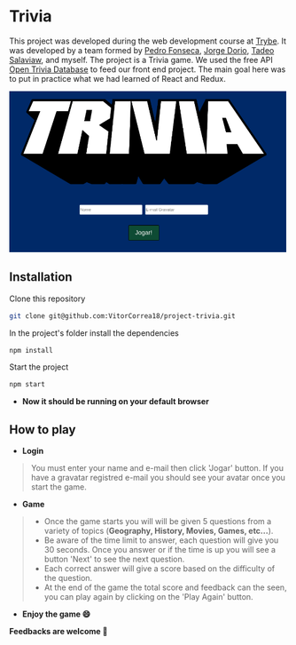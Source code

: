 # Trivia

This project was developed during the web development course at [Trybe](https://www.betrybe.com/). It was developed by a team formed by
[Pedro Fonseca](https://github.com/PedroFonseca13),
[Jorge Dorio](https://github.com/JorgeDorio),
[Tadeo Salaviaw](https://github.com/SALAVIAW), and myself.
The project is a Trivia game. We used the free API [Open Trivia Database](https://opentdb.com/)
to feed our front end project. The main goal here was to put in practice what we had learned of React and Redux.

<img src="./trivia.png" alt='screenshot' width="500">

## Installation

Clone this repository
```bash
git clone git@github.com:VitorCorrea18/project-trivia.git
```
In the project's folder install the dependencies
```bash
npm install
```
Start the project
```bash
npm start
```

- <b>Now it should be running on your default browser</b>

## How to play

* <b>Login</b> <br>
> You must enter your name and e-mail then click 'Jogar' button. If you have a gravatar registred e-mail you should see your avatar once you start the game.

* <b>Game</b> <br>
> - Once the game starts you will will be given 5 questions from a variety of topics (<b>Geography, History, Movies, Games, etc...</b>). <br>
> - Be aware of the time limit to answer, each question will give you 30 seconds. Once you answer or if the time is up
you will see a button 'Next' to see the next question.
> - Each correct answer will give a score based on the difficulty of the question.
> - At the end of the game the total score and feedback can the seen, you can play again by clicking on the 'Play Again' button.
 - <b> Enjoy the game :smile: </b>

<b>Feedbacks are welcome :rocket:</b>
